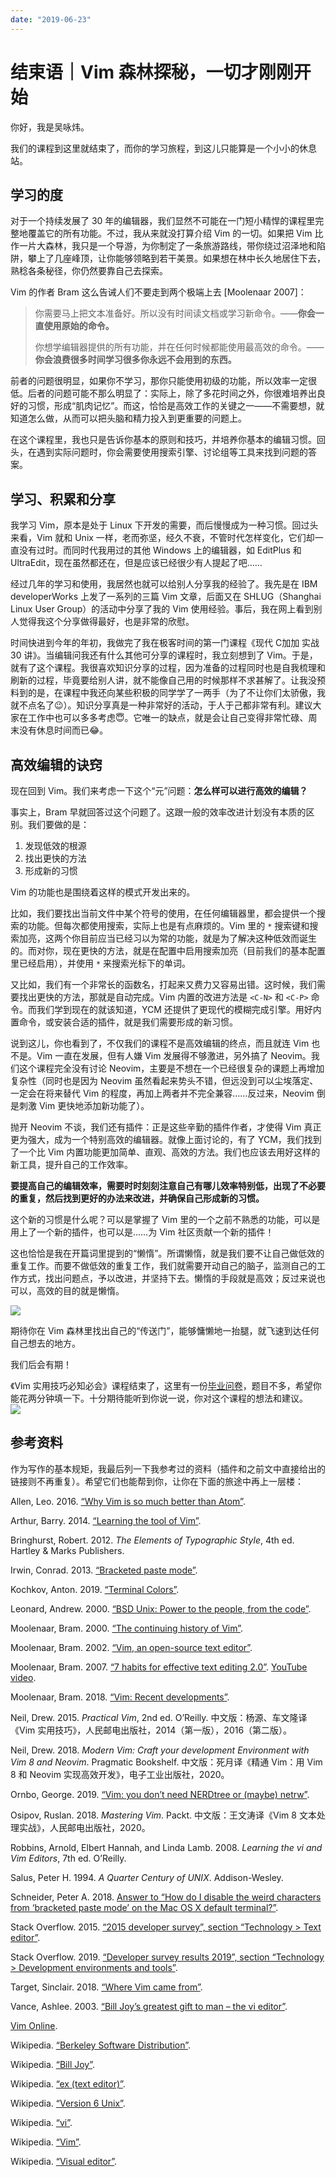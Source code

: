 ```yaml
---
date: "2019-06-23"
---  
```

      
# 结束语｜Vim 森林探秘，一切才刚刚开始
你好，我是吴咏炜。

我们的课程到这里就结束了，而你的学习旅程，到这儿只能算是一个小小的休息站。

## 学习的度

对于一个持续发展了 30 年的编辑器，我们显然不可能在一门短小精悍的课程里完整地覆盖它的所有功能。不过，我从来就没打算介绍 Vim 的一切。如果把 Vim 比作一片大森林，我只是一个导游，为你制定了一条旅游路线，带你绕过沼泽地和陷阱，攀上了几座峰顶，让你能够领略到若干美景。如果想在林中长久地居住下去，熟稔各条秘径，你仍然要靠自己去探索。

Vim 的作者 Bram 这么告诫人们不要走到两个极端上去 \[Moolenaar 2007\]：

> 你需要马上把文本准备好。所以没有时间读文档或学习新命令。——**你会一直使用原始的命令。**
> 
> 你想学编辑器提供的所有功能，并在任何时候都能使用最高效的命令。——**你会浪费很多时间学习很多你永远不会用到的东西。**

前者的问题很明显，如果你不学习，那你只能使用初级的功能，所以效率一定很低。后者的问题可能不那么明显了：实际上，除了多花时间之外，你很难培养出良好的习惯，形成“肌肉记忆”。而这，恰恰是高效工作的关键之一——不需要想，就知道怎么做，从而可以把头脑和精力投入到更重要的问题上。

在这个课程里，我也只是告诉你基本的原则和技巧，并培养你基本的编辑习惯。回头，在遇到实际问题时，你会需要使用搜索引擎、讨论组等工具来找到问题的答案。

<!-- [[[read_end]]] -->

## 学习、积累和分享

我学习 Vim，原本是处于 Linux 下开发的需要，而后慢慢成为一种习惯。回过头来看，Vim 就和 Unix 一样，老而弥坚，经久不衰，不管时代怎样变化，它们却一直没有过时。而同时代我用过的其他 Windows 上的编辑器，如 EditPlus 和 UltraEdit，现在虽然都还在，但是应该已经很少有人提起了吧……

经过几年的学习和使用，我居然也就可以给别人分享我的经验了。我先是在 IBM developerWorks 上发了一系列的三篇 Vim 文章，后面又在 SHLUG（Shanghai Linux User Group）的活动中分享了我的 Vim 使用经验。事后，我在网上看到别人觉得我这个分享做得最好，也是非常的欣慰。

时间快进到今年的年初，我做完了我在极客时间的第一门课程《现代 C加加 实战 30 讲》。当编辑问我还有什么其他可分享的课程时，我立刻想到了 Vim。于是，就有了这个课程。我很喜欢知识分享的过程，因为准备的过程同时也是自我梳理和刷新的过程，毕竟要给别人讲，就不能像自己用的时候那样不求甚解了。让我没预料到的是，在课程中我还向某些积极的同学学了一两手（为了不让你们太骄傲，我就不点名了😉）。知识分享真是一种非常好的活动，于人于己都非常有利。建议大家在工作中也可以多多考虑😇。它唯一的缺点，就是会让自己变得非常忙碌、周末没有休息时间而已😂。

## 高效编辑的诀窍

现在回到 Vim。我们来考虑一下这个“元”问题：**怎么样可以进行高效的编辑？**

事实上，Bram 早就回答过这个问题了。这跟一般的效率改进计划没有本质的区别。我们要做的是：

1.  发现低效的根源
2.  找出更快的方法
3.  形成新的习惯

Vim 的功能也是围绕着这样的模式开发出来的。

比如，我们要找出当前文件中某个符号的使用，在任何编辑器里，都会提供一个搜索的功能。但每次都使用搜索，实际上也是有点麻烦的。Vim 里的 `*` 搜索键和搜索加亮，这两个你目前应当已经习以为常的功能，就是为了解决这种低效而诞生的。而对你，现在更快的方法，就是在配置中启用搜索加亮（目前我们的基本配置里已经启用），并使用 `*` 来搜索光标下的单词。

又比如，我们有一个非常长的函数名，打起来又费力又容易出错。这时候，我们需要找出更快的方法，那就是自动完成。Vim 内置的改进方法是 `<C-N>` 和 `<C-P>` 命令。而我们学到现在的就该知道，YCM 还提供了更现代的模糊完成引擎。用好内置命令，或安装合适的插件，就是我们需要形成的新习惯。

说到这儿，你也看到了，不仅我们的课程不是高效编辑的终点，而且就连 Vim 也不是。Vim 一直在发展，但有人嫌 Vim 发展得不够激进，另外搞了 Neovim。我们这个课程完全没有讨论 Neovim，主要是不想在一个已经很复杂的课题上再增加复杂性（同时也是因为 Neovim 虽然看起来势头不错，但远没到可以尘埃落定、一定会在将来替代 Vim 的程度，再加上两者并不完全兼容……反过来，Neovim 倒是刺激 Vim 更快地添加新功能了）。

抛开 Neovim 不谈，我们还有插件：正是这些辛勤的插件作者，才使得 Vim 真正更为强大，成为一个特别高效的编辑器。就像上面讨论的，有了 YCM，我们找到了一个比 Vim 内置功能更加简单、直观、高效的方法。我们也应该去用好这样的新工具，提升自己的工作效率。

**要提高自己的编辑效率，需要时时刻刻注意自己有哪儿效率特别低，出现了不必要的重复，然后找到更好的办法来改进，并确保自己形成新的习惯。**

这个新的习惯是什么呢？可以是掌握了 Vim 里的一个之前不熟悉的功能，可以是用上了一个新的插件，也可以是……为 Vim 社区贡献一个新的插件！

这也恰恰是我在开篇词里提到的“懒惰”。所谓懒惰，就是我们要不让自己做低效的重复工作。而要不做低效的重复工作，我们就需要开动自己的脑子，监测自己的工作方式，找出问题点，予以改进，并坚持下去。懒惰的手段就是高效；反过来说也可以，高效的目的就是懒惰。

![](./httpsstatic001geekbangorgresourceimage9a6d9acfda8886d48783a2ce44992cf9c06d.jpg)

期待你在 Vim 森林里找出自己的“传送门”，能够慵懒地一抬腿，就飞速到达任何自己想去的地方。

我们后会有期！

《Vim 实用技巧必知必会》课程结束了，这里有一份[毕业问卷](https://jinshuju.net/f/vUVK4d)，题目不多，希望你能花两分钟填一下。十分期待能听到你说一说，你对这个课程的想法和建议。  
[![](./httpsstatic001geekbangorgresourceimage712471b5fb4e0b3db4623c0686b6a0715e24.jpg)](https://jinshuju.net/f/vUVK4d)

## 参考资料

作为写作的基本规矩，我最后列一下我参考过的资料（插件和之前文中直接给出的链接则不再重复）。希望它们也能帮到你，让你在下面的旅途中再上一层楼：

Allen, Leo. 2016. [“Why Vim is so much better than Atom”](https://blog.makersacademy.com/why-vim-is-so-much-better-than-atom-4e8253e6f605).

Arthur, Barry. 2014. [“Learning the tool of Vim”](http://of-vim-and-vigor.blogspot.com/2014/08/learning-tool-of-vim.html).

Bringhurst, Robert. 2012. _The Elements of Typographic Style_, 4th ed. Hartley \& Marks Publishers.

Irwin, Conrad. 2013. [“Bracketed paste mode”](https://cirw.in/blog/bracketed-paste).

Kochkov, Anton. 2019. [“Terminal Colors”](https://gist.github.com/XVilka/8346728).

Leonard, Andrew. 2000. [“BSD Unix: Power to the people, from the code”](https://www.salon.com/test/2000/05/16/chapter_2_part_one/).

Moolenaar, Bram. 2000. [“The continuing history of Vim”](https://moolenaar.net/vimstory.pdf).

Moolenaar, Bram. 2002. [“Vim, an open-source text editor”](http://www.free-soft.org/FSM/english/issue01/vim.html).

Moolenaar, Bram. 2007. [“7 habits for effective text editing 2.0”](https://moolenaar.net/habits_2007.pdf). [YouTube video](https://www.youtube.com/watch?v=p6K4iIMlouI).

Moolenaar, Bram. 2018. [“Vim: Recent developments”](https://www.moolenaar.net/Vim_Krakow_2018.pdf).

Neil, Drew. 2015. _Practical Vim_, 2nd ed. O’Reilly. 中文版：杨源、车文隆译《Vim 实用技巧》，人民邮电出版社，2014（第一版），2016（第二版）。

Neil, Drew. 2018. _Modern Vim: Craft your development Environment with Vim 8 and Neovim_. Pragmatic Bookshelf. 中文版：死月译《精通 Vim：用 Vim 8 和 Neovim 实现高效开发》，电子工业出版社，2020。

Ornbo, George. 2019. [“Vim: you don’t need NERDtree or \(maybe\) netrw”](https://shapeshed.com/vim-netrw/).

Osipov, Ruslan. 2018. _Mastering Vim_. Packt. 中文版：王文涛译《Vim 8 文本处理实战》，人民邮电出版社，2020。

Robbins, Arnold, Elbert Hannah, and Linda Lamb. 2008. _Learning the vi and Vim Editors_, 7th ed. O’Reilly.

Salus, Peter H. 1994. _A Quarter Century of UNIX_. Addison-Wesley.

Schneider, Peter A. 2018. [Answer to “How do I disable the weird characters from ‘bracketed paste mode’ on the Mac OS X default terminal\?”](https://stackoverflow.com/a/50654284/816999).

Stack Overflow. 2015. [“2015 developer survey”, section “Technology > Text editor”](https://insights.stackoverflow.com/survey/2015#tech-editor).

Stack Overflow. 2019. [“Developer survey results 2019”, section “Technology > Development environments and tools”](https://insights.stackoverflow.com/survey/2019#development-environments-and-tools).

Target, Sinclair. 2018. [“Where Vim came from”](https://twobithistory.org/2018/08/05/where-vim-came-from.html).

Vance, Ashlee. 2003. [“Bill Joy’s greatest gift to man – the vi editor”](https://www.theregister.co.uk/2003/09/11/bill_joys_greatest_gift).

[Vim Online](https://www.vim.org/).

Wikipedia. [“Berkeley Software Distribution”](https://en.wikipedia.org/wiki/Berkeley_Software_Distribution).

Wikipedia. [“Bill Joy”](https://en.wikipedia.org/wiki/Bill_Joy).

Wikipedia. [“ex \(text editor\)”](<https://en.wikipedia.org/wiki/Ex_(text_editor)>).

Wikipedia. [“Version 6 Unix”](https://en.wikipedia.org/wiki/Version_6_Unix).

Wikipedia. [“vi”](https://en.wikipedia.org/wiki/Vi).

Wikipedia. [“Vim”](<https://en.wikipedia.org/wiki/Vim_(text_editor)>).

Wikipedia. [“Visual editor”](https://en.wikipedia.org/wiki/Visual_editor).